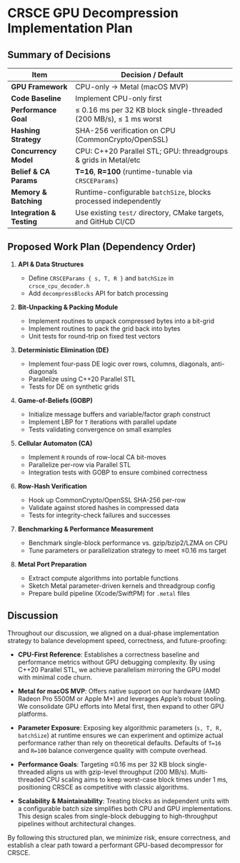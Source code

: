 CRSCE GPU Decompression Implementation Plan
===========================================

## Summary of Decisions

| Item                      | Decision / Default                                                 |
|---------------------------|--------------------------------------------------------------------|
| **GPU Framework**         | CPU-only → Metal (macOS MVP)                                       |
| **Code Baseline**         | Implement CPU-only first                                           |
| **Performance Goal**      | ≤ 0.16 ms per 32 KB block single-threaded (200 MB/s), ≤ 1 ms worst |
| **Hashing Strategy**      | SHA-256 verification on CPU (CommonCrypto/OpenSSL)                 |
| **Concurrency Model**     | CPU: C++20 Parallel STL; GPU: threadgroups & grids in Metal/etc    |
| **Belief & CA Params**    | **T=16**, **R=100** (runtime-tunable via `CRSCEParams`)            |
| **Memory & Batching**     | Runtime-configurable `batchSize`, blocks processed independently   |
| **Integration & Testing** | Use existing `test/` directory, CMake targets, and GitHub CI/CD    |

## Proposed Work Plan (Dependency Order)

1. **API & Data Structures**

    * Define `CRSCEParams { s, T, R }` and `batchSize` in `crsce_cpu_decoder.h`
    * Add `decompressBlocks` API for batch processing

2. **Bit-Unpacking & Packing Module**

    * Implement routines to unpack compressed bytes into a bit-grid
    * Implement routines to pack the grid back into bytes
    * Unit tests for round-trip on fixed test vectors

3. **Deterministic Elimination (DE)**

    * Implement four-pass DE logic over rows, columns, diagonals, anti-diagonals
    * Parallelize using C++20 Parallel STL
    * Tests for DE on synthetic grids

4. **Game-of-Beliefs (GOBP)**

    * Initialize message buffers and variable/factor graph construct
    * Implement LBP for `T` iterations with parallel update
    * Tests validating convergence on small examples

5. **Cellular Automaton (CA)**

    * Implement `R` rounds of row-local CA bit-moves
    * Parallelize per-row via Parallel STL
    * Integration tests with GOBP to ensure combined correctness

6. **Row-Hash Verification**

    * Hook up CommonCrypto/OpenSSL SHA-256 per-row
    * Validate against stored hashes in compressed data
    * Tests for integrity-check failures and successes

7. **Benchmarking & Performance Measurement**

    * Benchmark single-block performance vs. gzip/bzip2/LZMA on CPU
    * Tune parameters or parallelization strategy to meet ≤0.16 ms target

8. **Metal Port Preparation**

    * Extract compute algorithms into portable functions
    * Sketch Metal parameter-driven kernels and threadgroup config
    * Prepare build pipeline (Xcode/SwiftPM) for `.metal` files

## Discussion

Throughout our discussion, we aligned on a dual-phase implementation strategy to balance development speed,
correctness, and future-proofing:

* **CPU-First Reference**:
  Establishes a correctness baseline and performance metrics without GPU debugging complexity.
  By using C++20 Parallel STL, we achieve parallelism mirroring the GPU model with minimal
  code churn.

* **Metal for macOS MVP**:
  Offers native support on our hardware (AMD Radeon Pro 5500M or Apple M*) and leverages
  Apple’s robust tooling. We consolidate GPU efforts into Metal first, then expand to other
  GPU platforms.

* **Parameter Exposure**: Exposing key algorithmic parameters (`s, T, R, batchSize`) at runtime ensures we can
  experiment and optimize actual performance rather than rely on theoretical defaults.
  Defaults of `T=16` and `R=100` balance convergence quality with compute overhead.

* **Performance Goals**:
  Targeting ≤0.16 ms per 32 KB block single-threaded aligns us with gzip-level throughput
  (200 MB/s). Multi-threaded CPU scaling aims to keep worst-case block times under 1 ms,
  positioning CRSCE as competitive with classic algorithms.

* **Scalability & Maintainability**:
  Treating blocks as independent units with a configurable batch size simplifies both CPU and
  GPU implementations. This design scales from single-block debugging to high-throughput
  pipelines without architectural changes.

By following this structured plan, we minimize risk, ensure correctness, and establish a clear path toward a
performant GPU-based decompressor for CRSCE.
